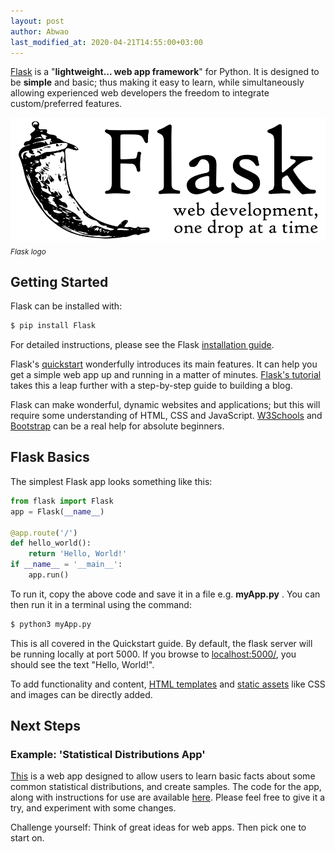 ```yaml
---
layout: post
author: Abwao
last_modified_at: 2020-04-21T14:55:00+03:00
---
```

[Flask](https://flask.palletsprojects.com/en/1.1.x/) is a "**lightweight... web app framework**" for Python. It is designed to be **simple** and basic; thus making it easy to learn, while simultaneously allowing experienced web developers the freedom to integrate custom/preferred features.

![Flask logo](/assets/images/logo-full.svg)<br>
<sub>*Flask logo*</sub>

## Getting Started
Flask can be installed with:
```bash
$ pip install Flask
```
For detailed instructions, please see the Flask [installation guide](https://flask.palletsprojects.com/en/1.1.x/installation/#installation).

Flask's [quickstart](https://flask.palletsprojects.com/en/1.1.x/quickstart/#quickstart) wonderfully introduces its main features. It can help you get a simple web app up and running in a matter of minutes. [Flask's tutorial](https://flask.palletsprojects.com/en/1.1.x/tutorial/#tutorial) takes this a leap further with a step-by-step guide to building a blog.

Flask can make wonderful, dynamic websites and  applications; but this will require some understanding of HTML, CSS and JavaScript. [W3Schools](https://www.w3schools.com) and [Bootstrap](https://getbootstrap.com) can be a real help for absolute beginners.   

## Flask Basics
The simplest Flask app looks something like this:
```python
from flask import Flask
app = Flask(__name__)

@app.route('/')
def hello_world():
    return 'Hello, World!'
if __name__ = '__main__':
    app.run()
```
To run it, copy the above code and save it in a file e.g. **myApp.py** . You can then run it in a terminal using the command:
```bash
$ python3 myApp.py
```
 
This is all covered in the Quickstart guide. By default, the flask server will be running locally at port 5000. If you browse to [localhost:5000/](http://127.0.0.1:5000/), you should see the text "Hello, World!".

To add functionality and content, [HTML templates](https://flask.palletsprojects.com/en/1.1.x/quickstart/#rendering-templates) and [static assets](https://flask.palletsprojects.com/en/1.1.x/quickstart/#static-files) like CSS and images can be directly added. 

## Next Steps
### Example: 'Statistical Distributions App'
[This](https://statistics-distributions.herokuapp.com) is a web app designed to allow users to learn basic facts about some common statistical distributions, and create samples. The code for the app, along with instructions for use are available 
[here](https://github.com/Tim-Abwao/statistical-distributions-flask). Please feel free to give it a try, and experiment with some changes.

Challenge yourself: Think of great ideas for web apps. Then pick one to start on.
